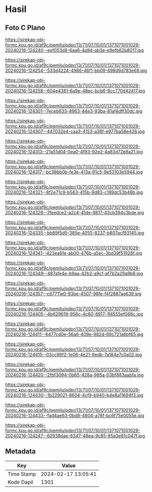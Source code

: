 # Hasil

## Foto C Plano

https://sirekap-obj-formc.kpu.go.id/af9c/pemilu/pdpr/13/71/07/10/01/1371071001029-20240216-124240--eef053d8-6aa6-4a94-ab3e-e9efb62b8017.jpg

https://sirekap-obj-formc.kpu.go.id/af9c/pemilu/pdpr/13/71/07/10/01/1371071001029-20240216-124254--533d4224-4986-46f1-bb09-698d9d783e68.jpg

https://sirekap-obj-formc.kpu.go.id/af9c/pemilu/pdpr/13/71/07/10/01/1371071001029-20240216-124258--604e4381-6a9e-48ec-bcb6-8cc770d42417.jpg

https://sirekap-obj-formc.kpu.go.id/af9c/pemilu/pdpr/13/71/07/10/01/1371071001029-20240216-124301--7eceb633-4963-44e3-93ba-81af4dff30dc.jpg

https://sirekap-obj-formc.kpu.go.id/af9c/pemilu/pdpr/13/71/07/10/01/1371071001029-20240216-124307--447032e4-caa3-4153-a38f-e977ba58e426.jpg

https://sirekap-obj-formc.kpu.go.id/af9c/pemilu/pdpr/13/71/07/10/01/1371071001029-20240216-124313--21a51d04-0ea0-4f93-92e2-4a83d72e8a21.jpg

https://sirekap-obj-formc.kpu.go.id/af9c/pemilu/pdpr/13/71/07/10/01/1371071001029-20240216-124317--bc38bb0b-fe3e-413a-91c5-9e53103e5944.jpg

https://sirekap-obj-formc.kpu.go.id/af9c/pemilu/pdpr/13/71/07/10/01/1371071001029-20240216-124321--8f2e71c9-b563-415b-9d83-c189dc53b46b.jpg

https://sirekap-obj-formc.kpu.go.id/af9c/pemilu/pdpr/13/71/07/10/01/1371071001029-20240216-124326--7feedce2-a2c4-41de-9817-43cb394c3bde.jpg

https://sirekap-obj-formc.kpu.go.id/af9c/pemilu/pdpr/13/71/07/10/01/1371071001029-20240216-124335--bb89f5d5-385e-4055-8237-b807acf93145.jpg

https://sirekap-obj-formc.kpu.go.id/af9c/pemilu/pdpr/13/71/07/10/01/1371071001029-20240216-124341--423ea6fe-ab00-476b-a5ec-3bd39f51928f.jpg

https://sirekap-obj-formc.kpu.go.id/af9c/pemilu/pdpr/13/71/07/10/01/1371071001029-20240216-124349--487afe4e-b9aa-42b2-a9cf-af7b2a29a9b8.jpg

https://sirekap-obj-formc.kpu.go.id/af9c/pemilu/pdpr/13/71/07/10/01/1371071001029-20240216-124357--c67711e0-93be-4507-98fe-f4f2887ae639.jpg

https://sirekap-obj-formc.kpu.go.id/af9c/pemilu/pdpr/13/71/07/10/01/1371071001029-20240216-124405--4b629619-956c-4c60-8917-1f4555ef066c.jpg

https://sirekap-obj-formc.kpu.go.id/af9c/pemilu/pdpr/13/71/07/10/01/1371071001029-20240216-124411--6477cd0e-56a6-409e-982d-69c721a6bf65.jpg

https://sirekap-obj-formc.kpu.go.id/af9c/pemilu/pdpr/13/71/07/10/01/1371071001029-20240216-124415--03cc96f2-1e06-4e21-9edb-7a184e7c0a02.jpg

https://sirekap-obj-formc.kpu.go.id/af9c/pemilu/pdpr/13/71/07/10/01/1371071001029-20240216-124420--2fbf3094-0b65-428a-985a-03bf883aabfa.jpg

https://sirekap-obj-formc.kpu.go.id/af9c/pemilu/pdpr/13/71/07/10/01/1371071001029-20240216-124430--1b229021-8604-4cf9-b940-b4e8a11694f3.jpg

https://sirekap-obj-formc.kpu.go.id/af9c/pemilu/pdpr/13/71/07/10/01/1371071001029-20240216-124433--fad4ae63-0bd8-4804-a78f-bc6f75e0055e.jpg

https://sirekap-obj-formc.kpu.go.id/af9c/pemilu/pdpr/13/71/07/10/01/1371071001029-20240216-124247--62938dae-6347-48ea-9c85-85a3e81c047f.jpg


## Metadata

| Key        | Value               |
| ---------- | ------------------- |
| Time Stamp | 2024-02-17 13:05:41 |
| Kode Dapil | 1301                |



